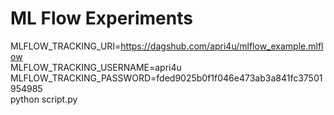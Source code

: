 # ML Flow Experiments

MLFLOW_TRACKING_URI=https://dagshub.com/apri4u/mlflow_example.mlflow \
MLFLOW_TRACKING_USERNAME=apri4u \
MLFLOW_TRACKING_PASSWORD=fded9025b0f1f046e473ab3a841fc37501954985 \
python script.py
